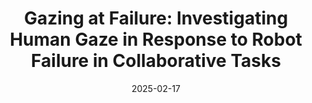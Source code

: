 ---
title: "Gazing at Failure: Investigating Human Gaze in Response to Robot Failure in Collaborative Tasks"  
collection: publications  
category: conferences  
# permalink: /publication/2025-02-17-gazing-at-failure  
# excerpt: 'This study examines how human gaze dynamics indicate robot failures in collaborative tasks, affecting trust and perception.'  
date: 2025-02-17
venue: 'In Proceedings of the 20th ACM/IEEE International Conference on Human-Robot Interaction (HRI25) 2025'  
paperurl: 'https://dl.acm.org/doi/10.5555/3721488.3721603'  
# citation: 'Tabatabaei, R., Kostakos, V., & Johal, W. (2025). &quot;Gazing at Failure: Investigating Human Gaze in Response to Robot Failure in Collaborative Tasks.&quot; <i>Proceedings of the 2025 ACM/IEEE International Conference on Human-Robot Interaction</i>, 939–948.'  
---